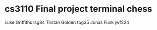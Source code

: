 # cs3110 Final project terminal chess
Luke Griffiths lsg84 
Tristan Golden tbg35 
Jonas Funk jwf224
